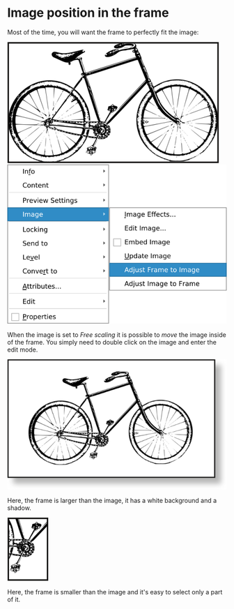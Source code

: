 # Image position in the frame

Most of the time, you will want the frame to perfectly fit the image:

![](image-frame-position/bike-fit.png)
![](image-frame-position/adjust-frame-to-image.png)

When the image is set to _Free scaling_ it is possible to _move_ the image inside of the frame. You simply need to double click on the image and enter the edit mode.

![](image-frame-position/bike-shadow.png)

Here, the frame is larger than the image, it has a white background and a shadow.

![](image-frame-position/bike-detail.png)

Here, the frame is smaller than the image and it's easy to select only a part of it.
